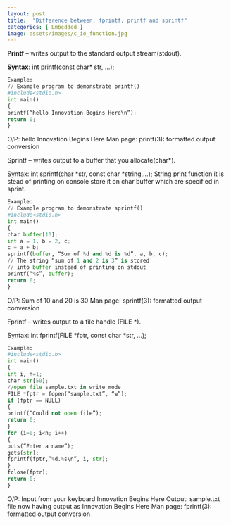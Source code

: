 ```yaml
---
layout: post
title:  "Difference between, fprintf, printf and sprintf"
categories: [ Embedded ]
image: assets/images/c_io_function.jpg
---
```


<b>Printf</b> – writes output to the standard output stream(stdout).

<b>Syntax</b>:
int printf(const char* str, …);

```python
Example:
// Example program to demonstrate printf()
#include<stdio.h>
int main()
{
printf(“hello Innovation Begins Here\n”);
return 0;
}
```
O/P: hello Innovation Begins Here
Man page: printf(3): formatted output conversion

Sprintf   –   writes output to a buffer that you allocate(char*).

Syntax:
int sprintf(char *str, const char *string,…);
String print function it is stead of printing on console store it on char buffer which are specified in sprint.

```python
Example:
// Example program to demonstrate sprintf()
#include<stdio.h>
int main()
{
char buffer[10];
int a = 1, b = 2, c;
c = a + b;
sprintf(buffer, “Sum of %d and %d is %d”, a, b, c);
// The string “sum of 1 and 2 is 3” is stored
// into buffer instead of printing on stdout
printf(“%s”, buffer);
return 0;
}
```

O/P: Sum of 10 and 20 is 30
Man page: sprintf(3): formatted output conversion

Fprintf  –  writes output to a file handle (FILE *).

Syntax:
int fprintf(FILE *fptr, const char *str, …);

```python
Example:
#include<stdio.h>
int main()
{
int i, n=1;
char str[50];
//open file sample.txt in write mode
FILE *fptr = fopen(“sample.txt”, “w”);
if (fptr == NULL)
{
printf(“Could not open file”);
return 0;
}
for (i=0; i<n; i++)
{
puts(“Enter a name”);
gets(str);
fprintf(fptr,”%d.%s\n”, i, str);
}
fclose(fptr);
return 0;
}
```
O/P: Input  from your keyboard Innovation Begins Here
Output: sample.txt file now having output as
Innovation Begins Here
Man page: fprintf(3): formatted output conversion